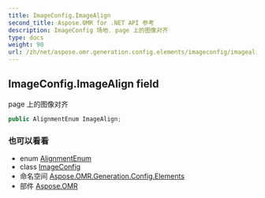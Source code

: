 ```yaml
---
title: ImageConfig.ImageAlign
second_title: Aspose.OMR for .NET API 参考
description: ImageConfig 场地. page 上的图像对齐
type: docs
weight: 90
url: /zh/net/aspose.omr.generation.config.elements/imageconfig/imagealign/
---
```

## ImageConfig.ImageAlign field

page 上的图像对齐

```csharp
public AlignmentEnum ImageAlign;
```

### 也可以看看

* enum [AlignmentEnum](../../../aspose.omr.generation.config.enums/alignmentenum/)
* class [ImageConfig](../)
* 命名空间 [Aspose.OMR.Generation.Config.Elements](../../imageconfig/)
* 部件 [Aspose.OMR](../../../)


